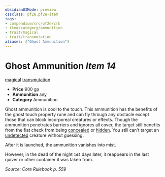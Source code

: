 ```yaml
---
obsidianUIMode: preview
cssclass: pf2e,pf2e-item
tags:
- compendium/src/pf2e/crb
- item/category/ammunition
- trait/magical
- trait/transmutation
aliases: ["Ghost Ammunition"]
---
```

# Ghost Ammunition *Item 14*  
[magical](../../../rules/traits/magical.md)  [transmutation](../../../rules/traits/transmutation.md)  

- **Price** 900 gp
- **Ammunition** any
- **Category** Ammunition

Ghost ammunition is cool to the touch. This ammunition has the benefits of the ghost touch property rune and can fly through any obstacle except those that can block incorporeal creatures or effects. Though the ammunition penetrates barriers and ignores all cover, the target still benefits from the flat check from being [concealed](../../../rules/conditions.md#Concealed) or [hidden](../../../rules/conditions.md#Hidden). You still can't target an [undetected](../../../rules/conditions.md#Undetected) creature without guessing.

After it is launched, the ammunition vanishes into mist.

However, in the dead of the night `1d4` days later, it reappears in the last quiver or other container it was taken from.

*Source: Core Rulebook p. 559*